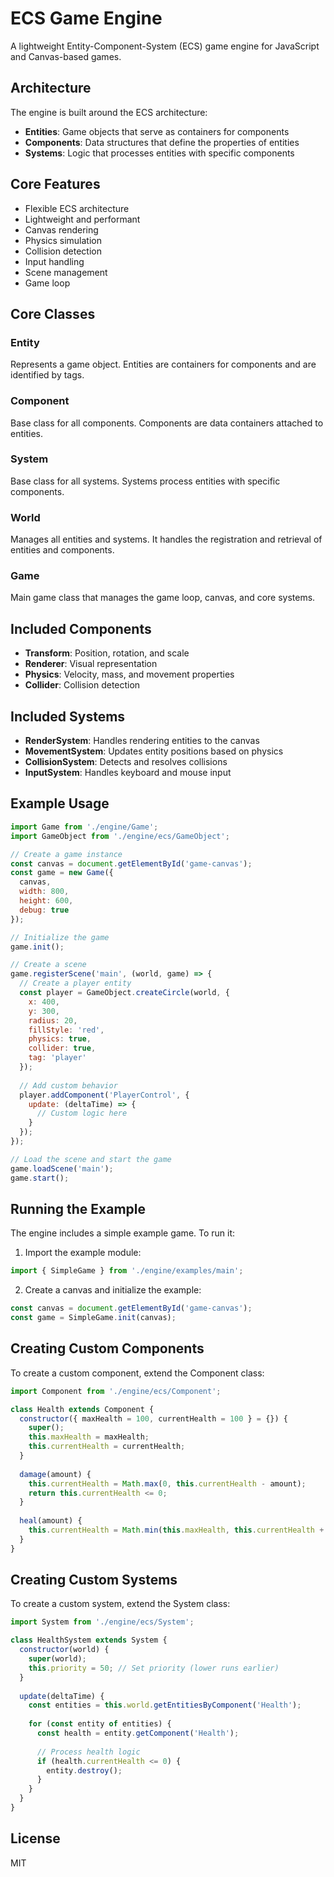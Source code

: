 # ECS Game Engine

A lightweight Entity-Component-System (ECS) game engine for JavaScript and Canvas-based games.

## Architecture

The engine is built around the ECS architecture:

- **Entities**: Game objects that serve as containers for components
- **Components**: Data structures that define the properties of entities
- **Systems**: Logic that processes entities with specific components

## Core Features

- Flexible ECS architecture
- Lightweight and performant
- Canvas rendering
- Physics simulation
- Collision detection
- Input handling
- Scene management
- Game loop

## Core Classes

### Entity
Represents a game object. Entities are containers for components and are identified by tags.

### Component
Base class for all components. Components are data containers attached to entities.

### System
Base class for all systems. Systems process entities with specific components.

### World
Manages all entities and systems. It handles the registration and retrieval of entities and components.

### Game
Main game class that manages the game loop, canvas, and core systems.

## Included Components

- **Transform**: Position, rotation, and scale
- **Renderer**: Visual representation
- **Physics**: Velocity, mass, and movement properties
- **Collider**: Collision detection

## Included Systems

- **RenderSystem**: Handles rendering entities to the canvas
- **MovementSystem**: Updates entity positions based on physics
- **CollisionSystem**: Detects and resolves collisions
- **InputSystem**: Handles keyboard and mouse input

## Example Usage

```javascript
import Game from './engine/Game';
import GameObject from './engine/ecs/GameObject';

// Create a game instance
const canvas = document.getElementById('game-canvas');
const game = new Game({
  canvas,
  width: 800,
  height: 600,
  debug: true
});

// Initialize the game
game.init();

// Create a scene
game.registerScene('main', (world, game) => {
  // Create a player entity
  const player = GameObject.createCircle(world, {
    x: 400,
    y: 300,
    radius: 20,
    fillStyle: 'red',
    physics: true,
    collider: true,
    tag: 'player'
  });
  
  // Add custom behavior
  player.addComponent('PlayerControl', {
    update: (deltaTime) => {
      // Custom logic here
    }
  });
});

// Load the scene and start the game
game.loadScene('main');
game.start();
```

## Running the Example

The engine includes a simple example game. To run it:

1. Import the example module:
```javascript
import { SimpleGame } from './engine/examples/main';
```

2. Create a canvas and initialize the example:
```javascript
const canvas = document.getElementById('game-canvas');
const game = SimpleGame.init(canvas);
```

## Creating Custom Components

To create a custom component, extend the Component class:

```javascript
import Component from './engine/ecs/Component';

class Health extends Component {
  constructor({ maxHealth = 100, currentHealth = 100 } = {}) {
    super();
    this.maxHealth = maxHealth;
    this.currentHealth = currentHealth;
  }
  
  damage(amount) {
    this.currentHealth = Math.max(0, this.currentHealth - amount);
    return this.currentHealth <= 0;
  }
  
  heal(amount) {
    this.currentHealth = Math.min(this.maxHealth, this.currentHealth + amount);
  }
}
```

## Creating Custom Systems

To create a custom system, extend the System class:

```javascript
import System from './engine/ecs/System';

class HealthSystem extends System {
  constructor(world) {
    super(world);
    this.priority = 50; // Set priority (lower runs earlier)
  }
  
  update(deltaTime) {
    const entities = this.world.getEntitiesByComponent('Health');
    
    for (const entity of entities) {
      const health = entity.getComponent('Health');
      
      // Process health logic
      if (health.currentHealth <= 0) {
        entity.destroy();
      }
    }
  }
}
```

## License

MIT 